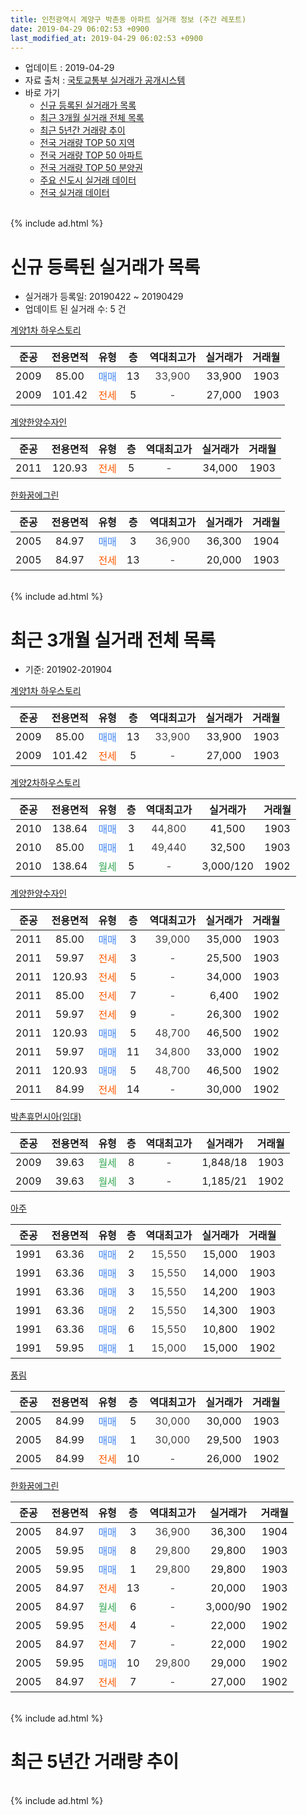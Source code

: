 ```yaml
---
title: 인천광역시 계양구 박촌동 아파트 실거래 정보 (주간 레포트)
date: 2019-04-29 06:02:53 +0900
last_modified_at: 2019-04-29 06:02:53 +0900
---
```


* 업데이트 : 2019-04-29
* 자료 출처 : [국토교통부 실거래가 공개시스템](http://rt.molit.go.kr)
* 바로 가기
    * [신규 등록된 실거래가 목록](#신규-등록된-실거래가-목록)
    * [최근 3개월 실거래 전체 목록](#최근-3개월-실거래-전체-목록)
    * [최근 5년간 거래량 추이](#최근-5년간-거래량-추이)
    * [전국 거래량 TOP 50 지역](https://inasie.github.io/apt-trade-info/최근-3개월-전국에서-가장-거래가-많이-발생한-지역)
    * [전국 거래량 TOP 50 아파트](https://inasie.github.io/apt-trade-info/최근-3개월-전국에서-가장-거래가-많이-발생한-아파트)
    * [전국 거래량 TOP 50 분양권](https://inasie.github.io/apt-trade-info/최근-3개월-전국에서-가장-거래가-많이-발생한-분양권)
    * [주요 신도시 실거래 데이터](https://inasie.github.io/apt-trade-info/주요-신도시)
    * [전국 실거래 데이터](https://inasie.github.io/apt-trade-info/전국)
<br>
{% include ad.html %}
<br>

# 신규 등록된 실거래가 목록
* 실거래가 등록일: 20190422 ~ 20190429
* 업데이트 된 실거래 수: 5 건


[계양1차 하우스토리](https://search.naver.com/search.naver?query=%EC%9D%B8%EC%B2%9C%EA%B4%91%EC%97%AD%EC%8B%9C+%EA%B3%84%EC%96%91%EA%B5%AC+%EB%B0%95%EC%B4%8C%EB%8F%99+%EA%B3%84%EC%96%911%EC%B0%A8+%ED%95%98%EC%9A%B0%EC%8A%A4%ED%86%A0%EB%A6%AC)

|준공|전용면적|유형|층|역대최고가|실거래가|거래월|
|:---:|:---:|:---:|:---:|:---:|:---:|:---:|
|2009|85.00|<span style="color:#4285f3">매매</span>|13|<span style="color:#444444">33,900</span>|33,900|1903|
|2009|101.42|<span style="color:#ff5a00">전세</span>|5|<span style="color:#444444">-</span>|27,000|1903|

[계양한양수자인](https://search.naver.com/search.naver?query=%EC%9D%B8%EC%B2%9C%EA%B4%91%EC%97%AD%EC%8B%9C+%EA%B3%84%EC%96%91%EA%B5%AC+%EB%B0%95%EC%B4%8C%EB%8F%99+%EA%B3%84%EC%96%91%ED%95%9C%EC%96%91%EC%88%98%EC%9E%90%EC%9D%B8)

|준공|전용면적|유형|층|역대최고가|실거래가|거래월|
|:---:|:---:|:---:|:---:|:---:|:---:|:---:|
|2011|120.93|<span style="color:#ff5a00">전세</span>|5|<span style="color:#444444">-</span>|34,000|1903|

[한화꿈에그린](https://search.naver.com/search.naver?query=%EC%9D%B8%EC%B2%9C%EA%B4%91%EC%97%AD%EC%8B%9C+%EA%B3%84%EC%96%91%EA%B5%AC+%EB%B0%95%EC%B4%8C%EB%8F%99+%ED%95%9C%ED%99%94%EA%BF%88%EC%97%90%EA%B7%B8%EB%A6%B0)

|준공|전용면적|유형|층|역대최고가|실거래가|거래월|
|:---:|:---:|:---:|:---:|:---:|:---:|:---:|
|2005|84.97|<span style="color:#4285f3">매매</span>|3|<span style="color:#444444">36,900</span>|36,300|1904|
|2005|84.97|<span style="color:#ff5a00">전세</span>|13|<span style="color:#444444">-</span>|20,000|1903|


<br>
{% include ad.html %}
<br>

# 최근 3개월 실거래 전체 목록
* 기준: 201902-201904


[계양1차 하우스토리](https://search.naver.com/search.naver?query=%EC%9D%B8%EC%B2%9C%EA%B4%91%EC%97%AD%EC%8B%9C+%EA%B3%84%EC%96%91%EA%B5%AC+%EB%B0%95%EC%B4%8C%EB%8F%99+%EA%B3%84%EC%96%911%EC%B0%A8+%ED%95%98%EC%9A%B0%EC%8A%A4%ED%86%A0%EB%A6%AC)

|준공|전용면적|유형|층|역대최고가|실거래가|거래월|
|:---:|:---:|:---:|:---:|:---:|:---:|:---:|
|2009|85.00|<span style="color:#4285f3">매매</span>|13|<span style="color:#444444">33,900</span>|33,900|1903|
|2009|101.42|<span style="color:#ff5a00">전세</span>|5|<span style="color:#444444">-</span>|27,000|1903|

[계양2차하우스토리](https://search.naver.com/search.naver?query=%EC%9D%B8%EC%B2%9C%EA%B4%91%EC%97%AD%EC%8B%9C+%EA%B3%84%EC%96%91%EA%B5%AC+%EB%B0%95%EC%B4%8C%EB%8F%99+%EA%B3%84%EC%96%912%EC%B0%A8%ED%95%98%EC%9A%B0%EC%8A%A4%ED%86%A0%EB%A6%AC)

|준공|전용면적|유형|층|역대최고가|실거래가|거래월|
|:---:|:---:|:---:|:---:|:---:|:---:|:---:|
|2010|138.64|<span style="color:#4285f3">매매</span>|3|<span style="color:#444444">44,800</span>|41,500|1903|
|2010|85.00|<span style="color:#4285f3">매매</span>|1|<span style="color:#444444">49,440</span>|32,500|1903|
|2010|138.64|<span style="color:#34a853">월세</span>|5|<span style="color:#444444">-</span>|3,000/120|1902|

[계양한양수자인](https://search.naver.com/search.naver?query=%EC%9D%B8%EC%B2%9C%EA%B4%91%EC%97%AD%EC%8B%9C+%EA%B3%84%EC%96%91%EA%B5%AC+%EB%B0%95%EC%B4%8C%EB%8F%99+%EA%B3%84%EC%96%91%ED%95%9C%EC%96%91%EC%88%98%EC%9E%90%EC%9D%B8)

|준공|전용면적|유형|층|역대최고가|실거래가|거래월|
|:---:|:---:|:---:|:---:|:---:|:---:|:---:|
|2011|85.00|<span style="color:#4285f3">매매</span>|3|<span style="color:#444444">39,000</span>|35,000|1903|
|2011|59.97|<span style="color:#ff5a00">전세</span>|3|<span style="color:#444444">-</span>|25,500|1903|
|2011|120.93|<span style="color:#ff5a00">전세</span>|5|<span style="color:#444444">-</span>|34,000|1903|
|2011|85.00|<span style="color:#ff5a00">전세</span>|7|<span style="color:#444444">-</span>|6,400|1902|
|2011|59.97|<span style="color:#ff5a00">전세</span>|9|<span style="color:#444444">-</span>|26,300|1902|
|2011|120.93|<span style="color:#4285f3">매매</span>|5|<span style="color:#444444">48,700</span>|46,500|1902|
|2011|59.97|<span style="color:#4285f3">매매</span>|11|<span style="color:#444444">34,800</span>|33,000|1902|
|2011|120.93|<span style="color:#4285f3">매매</span>|5|<span style="color:#444444">48,700</span>|46,500|1902|
|2011|84.99|<span style="color:#ff5a00">전세</span>|14|<span style="color:#444444">-</span>|30,000|1902|

[박촌휴먼시아(임대)](https://search.naver.com/search.naver?query=%EC%9D%B8%EC%B2%9C%EA%B4%91%EC%97%AD%EC%8B%9C+%EA%B3%84%EC%96%91%EA%B5%AC+%EB%B0%95%EC%B4%8C%EB%8F%99+%EB%B0%95%EC%B4%8C%ED%9C%B4%EB%A8%BC%EC%8B%9C%EC%95%84%28%EC%9E%84%EB%8C%80%29)

|준공|전용면적|유형|층|역대최고가|실거래가|거래월|
|:---:|:---:|:---:|:---:|:---:|:---:|:---:|
|2009|39.63|<span style="color:#34a853">월세</span>|8|<span style="color:#444444">-</span>|1,848/18|1903|
|2009|39.63|<span style="color:#34a853">월세</span>|3|<span style="color:#444444">-</span>|1,185/21|1902|

[아주](https://search.naver.com/search.naver?query=%EC%9D%B8%EC%B2%9C%EA%B4%91%EC%97%AD%EC%8B%9C+%EA%B3%84%EC%96%91%EA%B5%AC+%EB%B0%95%EC%B4%8C%EB%8F%99+%EC%95%84%EC%A3%BC)

|준공|전용면적|유형|층|역대최고가|실거래가|거래월|
|:---:|:---:|:---:|:---:|:---:|:---:|:---:|
|1991|63.36|<span style="color:#4285f3">매매</span>|2|<span style="color:#444444">15,550</span>|15,000|1903|
|1991|63.36|<span style="color:#4285f3">매매</span>|3|<span style="color:#444444">15,550</span>|14,000|1903|
|1991|63.36|<span style="color:#4285f3">매매</span>|3|<span style="color:#444444">15,550</span>|14,200|1903|
|1991|63.36|<span style="color:#4285f3">매매</span>|2|<span style="color:#444444">15,550</span>|14,300|1903|
|1991|63.36|<span style="color:#4285f3">매매</span>|6|<span style="color:#444444">15,550</span>|10,800|1902|
|1991|59.95|<span style="color:#4285f3">매매</span>|1|<span style="color:#444444">15,000</span>|15,000|1902|

[풍림](https://search.naver.com/search.naver?query=%EC%9D%B8%EC%B2%9C%EA%B4%91%EC%97%AD%EC%8B%9C+%EA%B3%84%EC%96%91%EA%B5%AC+%EB%B0%95%EC%B4%8C%EB%8F%99+%ED%92%8D%EB%A6%BC)

|준공|전용면적|유형|층|역대최고가|실거래가|거래월|
|:---:|:---:|:---:|:---:|:---:|:---:|:---:|
|2005|84.99|<span style="color:#4285f3">매매</span>|5|<span style="color:#444444">30,000</span>|30,000|1903|
|2005|84.99|<span style="color:#4285f3">매매</span>|1|<span style="color:#444444">30,000</span>|29,500|1903|
|2005|84.99|<span style="color:#ff5a00">전세</span>|10|<span style="color:#444444">-</span>|26,000|1902|

[한화꿈에그린](https://search.naver.com/search.naver?query=%EC%9D%B8%EC%B2%9C%EA%B4%91%EC%97%AD%EC%8B%9C+%EA%B3%84%EC%96%91%EA%B5%AC+%EB%B0%95%EC%B4%8C%EB%8F%99+%ED%95%9C%ED%99%94%EA%BF%88%EC%97%90%EA%B7%B8%EB%A6%B0)

|준공|전용면적|유형|층|역대최고가|실거래가|거래월|
|:---:|:---:|:---:|:---:|:---:|:---:|:---:|
|2005|84.97|<span style="color:#4285f3">매매</span>|3|<span style="color:#444444">36,900</span>|36,300|1904|
|2005|59.95|<span style="color:#4285f3">매매</span>|8|<span style="color:#444444">29,800</span>|29,800|1903|
|2005|59.95|<span style="color:#4285f3">매매</span>|1|<span style="color:#444444">29,800</span>|29,800|1903|
|2005|84.97|<span style="color:#ff5a00">전세</span>|13|<span style="color:#444444">-</span>|20,000|1903|
|2005|84.97|<span style="color:#34a853">월세</span>|6|<span style="color:#444444">-</span>|3,000/90|1902|
|2005|59.95|<span style="color:#ff5a00">전세</span>|4|<span style="color:#444444">-</span>|22,000|1902|
|2005|84.97|<span style="color:#ff5a00">전세</span>|7|<span style="color:#444444">-</span>|22,000|1902|
|2005|59.95|<span style="color:#4285f3">매매</span>|10|<span style="color:#444444">29,800</span>|29,000|1902|
|2005|84.97|<span style="color:#ff5a00">전세</span>|7|<span style="color:#444444">-</span>|27,000|1902|


<br>
{% include ad.html %}
<br>

# 최근 5년간 거래량 추이


<div style="width:100%;">
    <canvas id="deal_progress" height="200"></canvas>
</div>

<script>
new Chart(document.getElementById("deal_progress"), {
    type: 'line',
    data: {
        labels: ['201404','201405','201406','201407','201408','201409','201410','201411','201412','201501','201502','201503','201504','201505','201506','201507','201508','201509','201510','201511','201512','201601','201602','201603','201604','201605','201606','201607','201608','201609','201610','201611','201612','201701','201702','201703','201704','201705','201706','201707','201708','201709','201710','201711','201712','201801','201802','201803','201804','201805','201806','201807','201808','201809','201810','201811','201812','201901','201902','201903','201904'],
        datasets: [{
            label: '매매',
            pointRadius: 1,
            data: [19, 25, 4, 10, 13, 11, 22, 9, 5, 21, 24, 19, 22, 17, 18, 16, 15, 16, 28, 8, 9, 12, 11, 13, 12, 18, 12, 11, 17, 22, 19, 7, 12, 3, 8, 11, 12, 12, 13, 15, 12, 9, 4, 8, 5, 3, 9, 16, 8, 11, 11, 17, 14, 17, 15, 9, 27, 8, 6, 12, 1],
            borderColor: "rgba(255, 201, 14, 1)",
            backgroundColor: "rgba(255, 201, 14, 0.5)",
            fill: false,
            lineTension: 0
        },{
            label: '전월세',
            pointRadius: 1,
            data: [4, 8, 8, 8, 9, 8, 12, 5, 7, 12, 12, 16, 5, 2, 3, 5, 4, 7, 11, 5, 9, 23, 14, 22, 8, 7, 5, 5, 5, 9, 12, 7, 3, 10, 7, 7, 11, 12, 5, 4, 2, 4, 6, 5, 10, 10, 10, 9, 9, 3, 10, 5, 9, 5, 9, 2, 5, 10, 10, 5, 0],
            borderColor: "rgba(0, 141, 185, 1)",
            backgroundColor: "rgba(0, 141, 185, 0.5)",
            fill: false,
            lineTension: 0
        }
        ]
    },
    options: {
        responsive: true,
        title: {
            display: false
        },
        tooltips: {
            mode: 'index',
            intersect: false
        },
        hover: {
            mode: 'nearest',
            intersect: true
        },
        scales: {
            xAxes: [{
                display: true,
                scaleLabel: {
                    display: true,
                    labelString: '년/월'
                }
            }],
            yAxes: [{
                display: true,
                ticks: {
                    suggestedMin: 0,
                },
                scaleLabel: {
                    display: true,
                    labelString: '실거래 수'
                }
            }]
        }
    }
});

</script>


<br>
{% include ad.html %}
<br>

